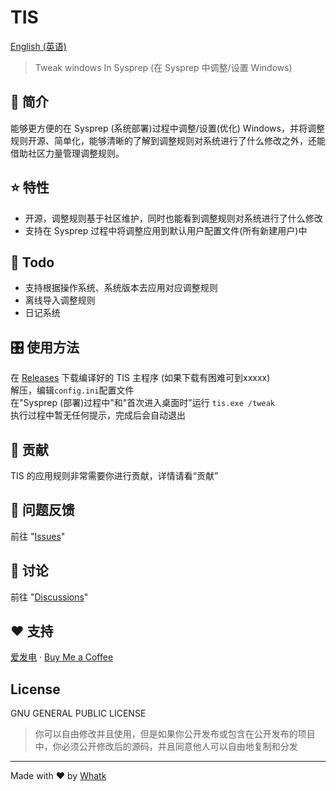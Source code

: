 # TIS

<a href='https://github.com/whatk233/tis/blob/main/README.md'>English (英语)</a>

> Tweak windows In Sysprep (在 Sysprep 中调整/设置 Windows)

## 📄 简介
能够更方便的在 Sysprep (系统部署)过程中调整/设置(优化) Windows，并将调整规则开源、简单化，能够清晰的了解到调整规则对系统进行了什么修改之外，还能借助社区力量管理调整规则。

## ⭐ 特性
* 开源，调整规则基于社区维护，同时也能看到调整规则对系统进行了什么修改
* 支持在 Sysprep 过程中将调整应用到默认用户配置文件(所有新建用户)中

## 📒 Todo
* 支持根据操作系统、系统版本去应用对应调整规则
* 离线导入调整规则
* 日记系统

## 🎛️ 使用方法
在 [Releases](https://github.com/whatk233/tis/releases) 下载编译好的 TIS 主程序 (如果下载有困难可到xxxxx)		
解压，编辑`config.ini`配置文件		
在"Sysprep (部署)过程中"和"首次进入桌面时"运行 `tis.exe /tweak`		
执行过程中暂无任何提示，完成后会自动退出		

## 👥 贡献
TIS 的应用规则非常需要你进行贡献，详情请看“贡献”

## 👥 问题反馈
前往 "[Issues](https://github.com/whatk233/tis/issues)"

## 👥 讨论
前往 "[Discussions](https://github.com/whatk233/tis/discussions)"

## ❤️ 支持
<a href='https://afdian.net/@whatk' target='_blank'>爱发电</a> · <a href='https://ko-fi.com/whatk' target='_blank'>Buy Me a Coffee</a>

## License
GNU GENERAL PUBLIC LICENSE	

> 你可以自由修改并且使用，但是如果你公开发布或包含在公开发布的项目中，你必须公开修改后的源码，并且同意他人可以自由地复制和分发

<hr />

Made with ♥ by <a href='https://whatk.me' target='_blank'>Whatk</a>